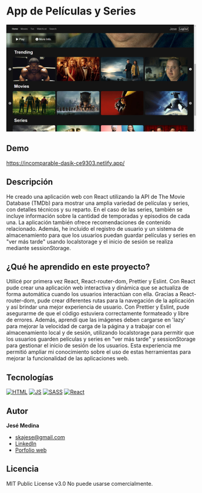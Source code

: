 # App de Películas y Series

![Imagen del proyecto](https://github.com/JeseMedina/App-Movies-and-Series/blob/main/app-movies.jpg?raw=true)

## Demo

https://incomparable-dasik-ce9303.netlify.app/

## Descripción

He creado una aplicación web con React utilizando la API de The Movie Database (TMDb) para mostrar una amplia variedad de películas y series, con detalles técnicos y su reparto. En el caso de las series, también se incluye información sobre la cantidad de temporadas y episodios de cada una. La aplicación también ofrece recomendaciones de contenido relacionado. Además, he incluido el registro de usuario y un sistema de almacenamiento para que los usuarios puedan guardar películas y series en "ver más tarde" usando localstorage y el inicio de sesión se realiza mediante sessionStorage.

## ¿Qué he aprendido en este proyecto?

Utilicé por primera vez React, React-router-dom, Prettier y Eslint. Con React pude crear una aplicación web interactiva y dinámica que se actualiza de forma automática cuando los usuarios interactúan con ella. Gracias a React-router-dom, pude crear diferentes rutas para la navegación de la aplicación y así brindar una mejor experiencia de usuario. Con Prettier y Eslint, pude asegurarme de que el código estuviera correctamente formateado y libre de errores.
Además, aprendí que las imágenes deben cargarse en 'lazy' para mejorar la velocidad de carga de la página y a trabajar con el almacenamiento local y de sesión, utilizando localstorage para permitir que los usuarios guarden películas y series en "ver más tarde" y sessionStorage para gestionar el inicio de sesión de los usuarios. Esta experiencia me permitió ampliar mi conocimiento sobre el uso de estas herramientas para mejorar la funcionalidad de las aplicaciones web.

## Tecnologías

[![HTML](https://img.shields.io/badge/HTML5-E34F26?style=for-the-badge&logo=html5&logoColor=white)](https://es.wikipedia.org/wiki/HTML5)
[![JS](https://img.shields.io/badge/JavaScript-F7DF1E?style=for-the-badge&logo=javascript&logoColor=black)](https://es.wikipedia.org/wiki/JavaScript)
[![SASS](https://img.shields.io/badge/SASS-hotpink.svg?style=for-the-badge&logo=SASS&logoColor=white)](https://es.wikipedia.org/wiki/Sass)
[![React](https://img.shields.io/badge/react-%2320232a.svg?style=for-the-badge&logo=react&logoColor=%2361DAFB)](https://es.wikipedia.org/wiki/React)

## Autor

**Jesé Medina**

- [skajese@gmail.com](skajese@gmail.com)
- [LinkedIn](https://www.linkedin.com/in/jesemedina/?original_referer=)
- [Porfolio web](https://jesemedina.netlify.app/)

## Licencia

MIT Public License v3.0
No puede usarse comercialmente.

